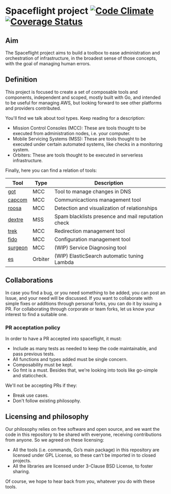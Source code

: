 # Spaceflight project [![Code Climate](https://codeclimate.com/github/poka-yoke/spaceflight/badges/gpa.svg)](https://codeclimate.com/github/poka-yoke/spaceflight) [![Coverage Status](https://coveralls.io/repos/github/poka-yoke/spaceflight/badge.svg?branch=master)](https://coveralls.io/github/poka-yoke/spaceflight?branch=master)

## Aim

The Spaceflight project aims to build a toolbox to ease administration and orchestration of infrastructure, in the broadest sense of those concepts, with the goal of managing human errors.                                                                        

## Definition

This project is focused to create a set of composable tools and components, independent and scoped, mostly built with Go, and intended to be useful for managing AWS, but looking forward to see other platforms and providers contributed.                         

You'll find we talk about tool types. Keep reading for a description:

* Mission Control Consoles (MCC): These are tools thought to be executed from administration nodes, i.e. your computer.
* Mobile Servicing Systems (MSS): These are tools thought to be executed under certain automated systems, like checks in a monitoring system.
* Orbiters: These are tools thought to be executed in serverless infrastructure.

Finally, here you can find a relation of tools:

| Tool | Type | Description |
|---|---|---|
| [got](mcc/got) | MCC | Tool to manage changes in DNS |
| [capcom](mcc/capcom) | MCC | Communicactions management tool |
| [roosa](mcc/roosa) | MCC | Detection and visualization of relationships |
| [dextre](mss/dextre) | MSS | Spam blacklists presence and mail reputation check |
| [trek](mcc/trek) | MCC | Redirection management tool |
| [fido](mcc/fido) | MCC | Configuration management tool |
| [surgeon](mcc/surgeon) | MCC | (WIP) Service Diagnosing tool |
| [es](orbiter/es) | Orbiter | (WIP) ElasticSearch automatic tuning Lambda |

## Collaborations

In case you find a bug, or you need something to be added, you can post an Issue, and your need will be discussed.
If you want to collaborate with simple fixes or additions through personal forks, you can do it by issuing a PR.
For collaborating through corporate or team forks, let us know your interest to find a suitable one.

### PR acceptation policy

In order to have a PR accepted into spaceflight, it must:

* Include as many tests as needed to keep the code maintainable, and pass previous tests.
* All functions and types added must be single concern.
* Composability must be kept.
* Go fmt is a must. Besides that, we're looking into tools like go-simple and staticcheck.

We'll not be accepting PRs if they:

* Break use cases.
* Don't follow existing philosophy.

## Licensing and philosophy

Our philosophy relies on free software and open source, and we want the code in this repository to be shared with everyone, receiving contributions from anyone. So we agreed on these licensing:                                                                                                 

- All the tools (i.e. commands, Go’s main package) in this repository are licensed under GPL License, so these can’t be imported in to closed projects.                                                                                                              
- All the libraries are licensed under 3-Clause BSD License, to foster sharing.

Of course, we hope to hear back from you, whatever you do with these tools.
